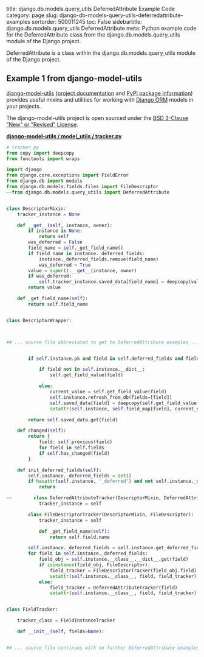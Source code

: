 title: django.db.models.query_utils DeferredAttribute Example Code
category: page
slug: django-db-models-query-utils-deferredattribute-examples
sortorder: 500011245
toc: False
sidebartitle: django.db.models.query_utils DeferredAttribute
meta: Python example code for the DeferredAttribute class from the django.db.models.query_utils module of the Django project.


DeferredAttribute is a class within the django.db.models.query_utils module of the Django project.


## Example 1 from django-model-utils
[django-model-utils](https://github.com/jazzband/django-model-utils)
([project documentation](https://django-model-utils.readthedocs.io/en/latest/)
and
[PyPI package information](https://pypi.org/project/django-model-utils/))
provides useful mixins and utilities for working with
[Django ORM](/django-orm.html) models in your projects.

The django-model-utils project is open sourced under the
[BSD 3-Clause "New" or "Revised" License](https://github.com/jazzband/django-model-utils/blob/master/LICENSE.txt).

[**django-model-utils / model_utils / tracker.py**](https://github.com/jazzband/django-model-utils/blob/master/model_utils/./tracker.py)

```python
# tracker.py
from copy import deepcopy
from functools import wraps

import django
from django.core.exceptions import FieldError
from django.db import models
from django.db.models.fields.files import FileDescriptor
~~from django.db.models.query_utils import DeferredAttribute


class DescriptorMixin:
    tracker_instance = None

    def __get__(self, instance, owner):
        if instance is None:
            return self
        was_deferred = False
        field_name = self._get_field_name()
        if field_name in instance._deferred_fields:
            instance._deferred_fields.remove(field_name)
            was_deferred = True
        value = super().__get__(instance, owner)
        if was_deferred:
            self.tracker_instance.saved_data[field_name] = deepcopy(value)
        return value

    def _get_field_name(self):
        return self.field_name


class DescriptorWrapper:



## ... source file abbreviated to get to DeferredAttribute examples ...


        if self.instance.pk and field in self.deferred_fields and field not in self.saved_data:

            if field not in self.instance.__dict__:
                self.get_field_value(field)

            else:
                current_value = self.get_field_value(field)
                self.instance.refresh_from_db(fields=[field])
                self.saved_data[field] = deepcopy(self.get_field_value(field))
                setattr(self.instance, self.field_map[field], current_value)

        return self.saved_data.get(field)

    def changed(self):
        return {
            field: self.previous(field)
            for field in self.fields
            if self.has_changed(field)
        }

    def init_deferred_fields(self):
        self.instance._deferred_fields = set()
        if hasattr(self.instance, '_deferred') and not self.instance._deferred:
            return

~~        class DeferredAttributeTracker(DescriptorMixin, DeferredAttribute):
            tracker_instance = self

        class FileDescriptorTracker(DescriptorMixin, FileDescriptor):
            tracker_instance = self

            def _get_field_name(self):
                return self.field.name

        self.instance._deferred_fields = self.instance.get_deferred_fields()
        for field in self.instance._deferred_fields:
            field_obj = self.instance.__class__.__dict__.get(field)
            if isinstance(field_obj, FileDescriptor):
                field_tracker = FileDescriptorTracker(field_obj.field)
                setattr(self.instance.__class__, field, field_tracker)
            else:
                field_tracker = DeferredAttributeTracker(field)
                setattr(self.instance.__class__, field, field_tracker)


class FieldTracker:

    tracker_class = FieldInstanceTracker

    def __init__(self, fields=None):


## ... source file continues with no further DeferredAttribute examples...

```

